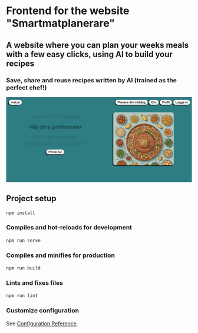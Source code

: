 # Frontend for the website "Smartmatplanerare"

## A website where you can plan your weeks meals with a few easy clicks, using AI to build your recipes
### Save, share and reuse recipes written by AI (trained as the perfect chef!)

![Image of landing page](SmartMatPlanerare_landing.png)

## Project setup
```
npm install
```

### Compiles and hot-reloads for development
```
npm run serve
```

### Compiles and minifies for production
```
npm run build
```

### Lints and fixes files
```
npm run lint
```

### Customize configuration
See [Configuration Reference](https://cli.vuejs.org/config/).
